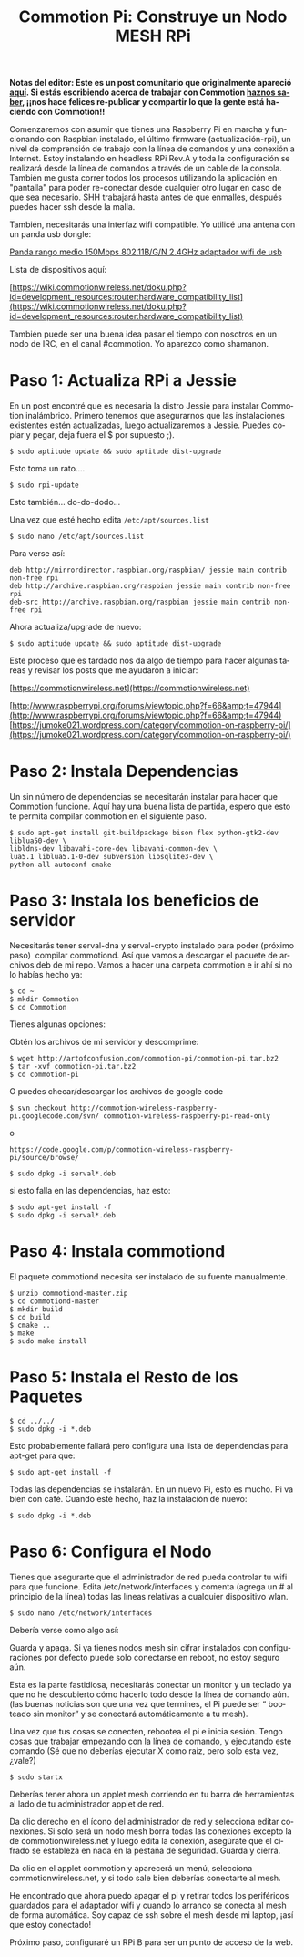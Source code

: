 ﻿---
layout: blog
title: "Commotion Pi: Construye un Nodo MESH RPi"
categories: [Raspberry Pi, mesh, developement, guest post]
created: 2014-06-12
changed: 2014-06-12
post_author: Joshua Besneatte
teaser_image: posts/rpi.png
lang: es
---

**Notas del editor: Este es un post comunitario que originalmente apareció [aquí](http://besneatte.blogspot.com/2014/05/commotion-pi-build-rpi-mesh-node.html). Si estás escribiendo acerca de trabajar con Commotion [haznos saber](http://lists.chambana.net/mailman/listinfo/commotion-dev), ¡¡nos hace felices re-publicar y compartir lo que la gente está haciendo con Commotion!!**

Comenzaremos con asumir que tienes una Raspberry Pi en marcha y funcionando con Raspbian instalado, el último firmware (actualización-rpi), un nivel de comprensión de trabajo con la línea de comandos y una conexión a Internet. Estoy instalando en headless RPi Rev.A y toda la configuración se realizará desde la línea de comandos a través de un cable de la consola. También me gusta correr todos los procesos utilizando la aplicación en "pantalla" para poder re-conectar desde cualquier otro lugar en caso de que sea necesario. SHH trabajará hasta antes de que enmalles, después puedes hacer ssh desde la malla.<!--more-->

También, necesitarás una interfaz wifi compatible. Yo utilicé una antena con un  panda usb dongle:

[Panda rango medio 150Mbps 802.11B/G/N 2.4GHz adaptador wifi de usb](http://www.amazon.com/gp/product/B004AC0L4Y)

Lista de dispositivos aquí:

[https://wiki.commotionwireless.net/doku.php?id=development_resources:router:hardware_compatibility_list](https://wiki.commotionwireless.net/doku.php?id=development_resources:router:hardware_compatibility_list)

También puede ser una buena idea pasar el tiempo con nosotros en un nodo de IRC, en el canal #commotion. Yo aparezco como shamanon.

# Paso 1: Actualiza RPi a Jessie

En un post encontré que es necesaria la distro Jessie para instalar Commotion inalámbrico. Primero tenemos que asegurarnos que las instalaciones existentes estén actualizadas, luego actualizaremos a Jessie. Puedes copiar y pegar, deja fuera el $ por supuesto ;). 
```
$ sudo aptitude update && sudo aptitude dist-upgrade
```

 
Esto toma un rato.... 

```
$ sudo rpi-update
```

Esto también... do-do-dodo...&nbsp; 

Una vez que esté hecho edita `/etc/apt/sources.list`

```
$ sudo nano /etc/apt/sources.list
```

Para verse así:

```
deb http://mirrordirector.raspbian.org/raspbian/ jessie main contrib non-free rpi
deb http://archive.raspbian.org/raspbian jessie main contrib non-free rpi
deb-src http://archive.raspbian.org/raspbian jessie main contrib non-free rpi
```


Ahora actualiza/upgrade de nuevo:

```
$ sudo aptitude update && sudo aptitude dist-upgrade
```

Este proceso que es tardado nos da algo de tiempo para hacer algunas tareas y revisar los posts que me ayudaron a iniciar:

[https://commotionwireless.net](https://commotionwireless.net)

[http://www.raspberrypi.org/forums/viewtopic.php?f=66&amp;t=47944](http://www.raspberrypi.org/forums/viewtopic.php?f=66&amp;t=47944)
[https://jumoke021.wordpress.com/category/commotion-on-raspberry-pi/](https://jumoke021.wordpress.com/category/commotion-on-raspberry-pi/)

# Paso 2: Instala Dependencias

Un sin número de dependencias se necesitarán instalar para hacer que Commotion funcione. Aquí hay una buena lista de partida, espero que esto te permita compilar commotion en el siguiente paso.

```
$ sudo apt-get install git-buildpackage bison flex python-gtk2-dev liblua50-dev \
libldns-dev libavahi-core-dev libavahi-common-dev \
lua5.1 liblua5.1-0-dev subversion libsqlite3-dev \
python-all autoconf cmake
```

# Paso 3: Instala los beneficios de servidor

Necesitarás tener serval-dna y serval-crypto instalado para poder (próximo paso)&nbsp; compilar commotiond. Así que vamos a descargar el paquete de archivos deb de mi repo. Vamos a hacer una carpeta commotion e ir ahí si no lo habías hecho ya:

```
$ cd ~
$ mkdir Commotion
$ cd Commotion
```

Tienes algunas opciones:

Obtén los archivos de mi servidor y descomprime:

```
$ wget http://artofconfusion.com/commotion-pi/commotion-pi.tar.bz2
$ tar -xvf commotion-pi.tar.bz2
$ cd commotion-pi 
```

O puedes checar/descargar los archivos de google code

```
$ svn checkout http://commotion-wireless-raspberry-pi.googlecode.com/svn/ commotion-wireless-raspberry-pi-read-only
```

o

```
https://code.google.com/p/commotion-wireless-raspberry-pi/source/browse/
```

```
$ sudo dpkg -i serval*.deb
```

si esto falla en las dependencias, haz esto:

```
$ sudo apt-get install -f
$ sudo dpkg -i serval*.deb
```

# Paso 4: Instala commotiond

El paquete commotiond necesita ser instalado de su fuente manualmente.

```
$ unzip commotiond-master.zip
$ cd commotiond-master 
$ mkdir build
$ cd build
$ cmake ..
$ make
$ sudo make install
```

# Paso 5: Instala el Resto de los Paquetes

```
$ cd ../../
$ sudo dpkg -i *.deb
```

Esto probablemente fallará pero configura una lista de dependencias para apt-get para que: 

```
$ sudo apt-get install -f
```

Todas las dependencias se instalarán. En un nuevo Pi, esto es mucho. Pi va bien con café. Cuando esté hecho, haz la instalación de nuevo:

```
$ sudo dpkg -i *.deb
```

# Paso 6: Configura el Nodo

Tienes que asegurarte que el administrador de red pueda controlar tu wifi para que funcione. Edita /etc/network/interfaces y comenta (agrega un # al principio de la línea) todas las líneas relativas a cualquier dispositivo wlan.

```
$ sudo nano /etc/network/interfaces
```

Debería verse como algo así:

Guarda y apaga. Si ya tienes nodos mesh sin cifrar instalados con configuraciones por defecto puede solo conectarse en reboot, no estoy seguro aún.

Esta es la parte fastidiosa, necesitarás conectar un monitor y un teclado ya que no he descubierto cómo hacerlo todo desde la línea de comando aún. (las buenas noticias son que una vez que termines, el Pi puede ser “ booteado sin monitor” y se conectará automáticamente a tu mesh).

Una vez que tus cosas se conecten, rebootea el pi e inicia sesión. Tengo cosas que trabajar empezando con la línea de comando, y ejecutando este comando (Sé que no deberías ejecutar X como raíz, pero solo esta vez, ¿vale?)


```
$ sudo startx
```

Deberías tener ahora un applet mesh corriendo en tu barra de herramientas al lado de tu administrador applet de red.

Da clic derecho en el ícono del  administrador de red y selecciona editar conexiones. Si solo será un nodo mesh borra todas las conexiones excepto la de commotionwireless.net y luego edita la conexión, asegúrate que el cifrado se estableza en nada en la pestaña de seguridad. Guarda y cierra.

Da clic en el applet commotion y aparecerá un menú, selecciona commotionwireless.net, y si todo sale bien deberías conectarte al mesh.

He encontrado que ahora puedo apagar el pi y retirar todos los periféricos guardados para el adaptador wifi y cuando lo arranco se conecta al mesh de forma automática. Soy capaz de ssh sobre el mesh desde mi laptop, ¡así que estoy conectado!

Próximo paso, configuraré un RPi B para ser un punto de acceso de la web.
